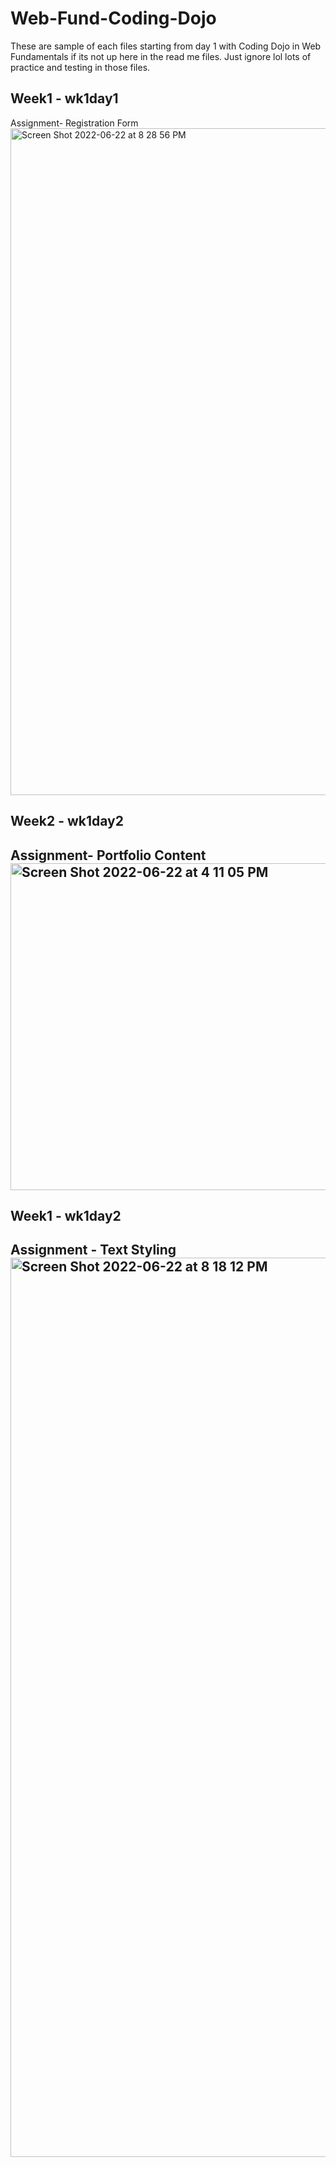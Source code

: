 # Web-Fund-Coding-Dojo
 These are sample of each files starting from day 1 with Coding Dojo in Web Fundamentals  if its not up here in the read me files. Just ignore lol lots of practice and testing in those files. 

<h2>Week1 - wk1day1</h2>
 Assignment- Registration Form
<img width="1067" alt="Screen Shot 2022-06-22 at 8 28 56 PM" src="https://user-images.githubusercontent.com/103080113/175202850-120830e3-368e-43ff-a522-738cc08a554c.png">



<h2>Week2 - wk1day2<h2>
  Assignment- Portfolio Content
<img width="523" alt="Screen Shot 2022-06-22 at 4 11 05 PM" src="https://user-images.githubusercontent.com/103080113/175172138-3fd0c83b-8d7b-462c-b04e-52a01965f34b.png">

 
 <h2>Week1 - wk1day2<h2>
  Assignment - Text Styling
  <img width="1439" alt="Screen Shot 2022-06-22 at 8 18 12 PM" src="https://user-images.githubusercontent.com/103080113/175200129-e64fc96a-7581-4756-98cc-f61f0e4a2ac5.png">
